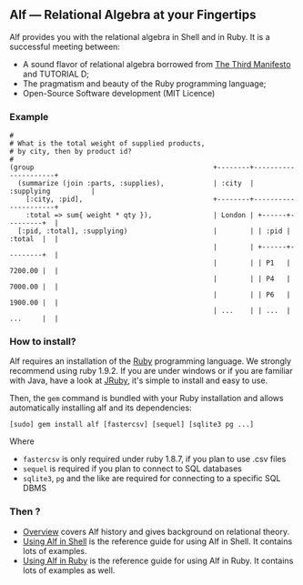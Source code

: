 ## Alf &mdash; Relational Algebra at your Fingertips

Alf provides you with the relational algebra in Shell and in Ruby. It is a successful meeting between:

* A sound flavor of relational algebra borrowed from [The Third Manifesto](http://thethirdmanifesto.com) and TUTORIAL D;
* The pragmatism and beauty of the Ruby programming language;
* Open-Source Software development (MIT Licence)

### Example

<pre class="theory"><code class="ruby">#                                                 
# What is the total weight of supplied products,     
# by city, then by product id?                    
#                                                 
(group                                            +--------+---------------------+
  (summarize (join :parts, :supplies),            | :city  | :supplying          |
    [:city, :pid],                                +--------+---------------------+
    :total => sum{ weight * qty }),               | London | +------+---------+  |
  [:pid, :total], :supplying)                     |        | | :pid | :total  |  |
                                                  |        | +------+---------+  |
                                                  |        | | P1   | 7200.00 |  |
                                                  |        | | P4   | 7000.00 |  |
                                                  |        | | P6   | 1900.00 |  |
                                                  | ...    | | ...  | ...     |  |
</code></pre>

### How to install?

Alf requires an installation of the [Ruby](http://ruby-lang.org/) programming 
language. We strongly recommend using ruby 1.9.2. If you are under windows or 
if you are familiar with Java, have a look at [JRuby](http://www.jruby.org/), 
it's simple to install and easy to use. 

Then, the `gem` command is bundled with your Ruby installation and allows 
automatically installing alf and its dependencies:

    [sudo] gem install alf [fastercsv] [sequel] [sqlite3 pg ...]

Where 

* `fastercsv` is only required under ruby 1.8.7, if you plan to use .csv files
* `sequel` is required if you plan to connect to SQL databases
* `sqlite3`, `pg` and the like are required for connecting to a specific SQL DBMS 

### Then ?

* [Overview](overview/why.html) covers Alf history and gives background on relational theory.
* [Using Alf in Shell](shell/index.html) is the reference guide for using Alf in Shell. It contains lots of examples.
* [Using Alf in Ruby](ruby/index.html) is the reference guide for using Alf in Ruby. It contains lots of examples as well.


